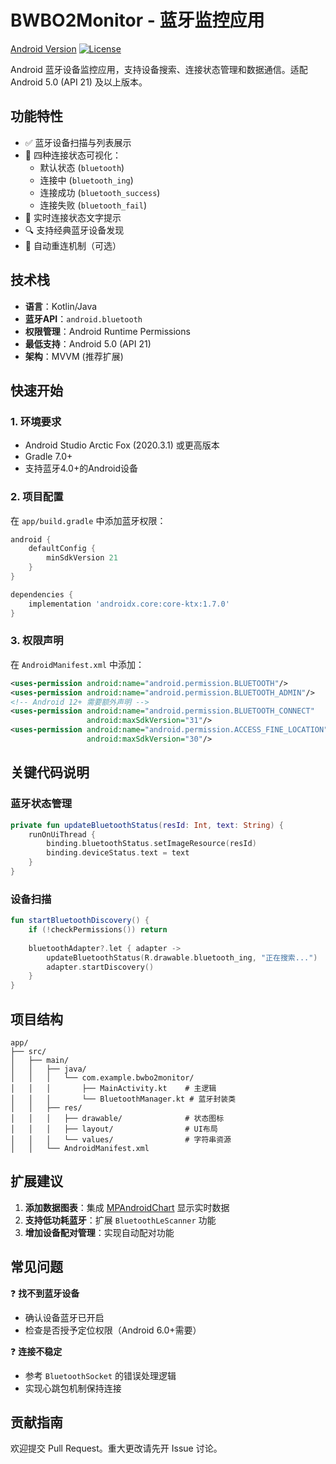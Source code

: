 # BWBO2Monitor - 蓝牙监控应用

[Android Version](https://developer.android.com/about/versions/lollipop)
[![License](https://img.shields.io/badge/License-Apache%202.0-blue.svg)](https://opensource.org/licenses/Apache-2.0)



Android 蓝牙设备监控应用，支持设备搜索、连接状态管理和数据通信。适配 Android 5.0 (API 21) 及以上版本。

## 功能特性

- ✅ 蓝牙设备扫描与列表展示
- 🔄 四种连接状态可视化：
  - 默认状态 (`bluetooth`)
  - 连接中 (`bluetooth_ing`)
  - 连接成功 (`bluetooth_success`)
  - 连接失败 (`bluetooth_fail`)
- 📶 实时连接状态文字提示
- 🔍 支持经典蓝牙设备发现
- 🔗 自动重连机制（可选）

## 技术栈

- **语言**：Kotlin/Java
- **蓝牙API**：`android.bluetooth`
- **权限管理**：Android Runtime Permissions
- **最低支持**：Android 5.0 (API 21)
- **架构**：MVVM (推荐扩展)

## 快速开始

### 1. 环境要求
- Android Studio Arctic Fox (2020.3.1) 或更高版本
- Gradle 7.0+
- 支持蓝牙4.0+的Android设备

### 2. 项目配置
在 `app/build.gradle` 中添加蓝牙权限：
```groovy
android {
    defaultConfig {
        minSdkVersion 21
    }
}

dependencies {
    implementation 'androidx.core:core-ktx:1.7.0'
}
```

### 3. 权限声明
在 `AndroidManifest.xml` 中添加：
```xml
<uses-permission android:name="android.permission.BLUETOOTH"/>
<uses-permission android:name="android.permission.BLUETOOTH_ADMIN"/>
<!-- Android 12+ 需要额外声明 -->
<uses-permission android:name="android.permission.BLUETOOTH_CONNECT" 
                 android:maxSdkVersion="31"/>
<uses-permission android:name="android.permission.ACCESS_FINE_LOCATION"
                 android:maxSdkVersion="30"/>
```

## 关键代码说明

### 蓝牙状态管理
```kotlin
private fun updateBluetoothStatus(resId: Int, text: String) {
    runOnUiThread {
        binding.bluetoothStatus.setImageResource(resId)
        binding.deviceStatus.text = text
    }
}
```

### 设备扫描
```kotlin
fun startBluetoothDiscovery() {
    if (!checkPermissions()) return
    
    bluetoothAdapter?.let { adapter ->
        updateBluetoothStatus(R.drawable.bluetooth_ing, "正在搜索...")
        adapter.startDiscovery()
    }
}
```

## 项目结构
```
app/
├── src/
│   ├── main/
│   │   ├── java/
│   │   │   └── com.example.bwbo2monitor/
│   │   │       ├── MainActivity.kt    # 主逻辑
│   │   │       └── BluetoothManager.kt # 蓝牙封装类
│   │   ├── res/
│   │   │   ├── drawable/              # 状态图标
│   │   │   ├── layout/                # UI布局
│   │   │   └── values/                # 字符串资源
│   │   └── AndroidManifest.xml
```

## 扩展建议

1. **添加数据图表**：集成 [MPAndroidChart](https://github.com/PhilJay/MPAndroidChart) 显示实时数据
2. **支持低功耗蓝牙**：扩展 `BluetoothLeScanner` 功能
3. **增加设备配对管理**：实现自动配对功能

## 常见问题

❓ **找不到蓝牙设备**  
- 确认设备蓝牙已开启
- 检查是否授予定位权限（Android 6.0+需要）

❓ **连接不稳定**  
- 参考 `BluetoothSocket` 的错误处理逻辑
- 实现心跳包机制保持连接

## 贡献指南
欢迎提交 Pull Request。重大更改请先开 Issue 讨论。
